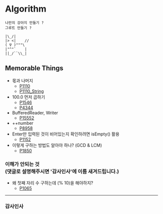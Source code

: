 # Algorithm

```
나만의 강아지 만들기 ? 
그루트 만들기 ?

|\_/|
|> <|    //
( ∇ )"""\
|"^"`    |
||_/``\\_|
```

## Memorable Things
* 몫과 나머지
    * [P1110](./src/com/algorithm/baekjoon/problem/rules/P1110.java)<br/>
    * [P1110_String](./src/com/algorithm/baekjoon/problem/rules/P1110_String.java)
* 100.0 먼저 곱하기
    * [P1546](./src/com/algorithm/baekjoon/problem/math/P1546.java)<br/>
    * [P4344](./src/com/algorithm/baekjoon/problem/math/P4344.java)
* BufferedReader, Writer
    * [P15552](./src/com/algorithm/baekjoon/problem/io/P15552.java)
* ++number
    * [P8958](./src/com/algorithm/baekjoon/problem/array/P8958.java)
* Enter만 입력된 것이 비어있는지 확인하려면 isEmpty() 활용
    * [P1152](./src/com/algorithm/baekjoon/problem/string/P1152.java)
* 이렇게 구하는 방법도 알아야 하나? (GCD & LCM)
    * [P1850](./src/com/algorithm/baekjoon/problem/chap18/P1850.java)

### 이해가 안되는 것<br/>(댓글로 설명해주시면 '감사인사'에 이름 새겨드립니다.)
* 왜 첫째 자리 수 구하는데 (% 10)을 해야하지?
    * [P1065](./src/com/algorithm/baekjoon/problem/math/P1065.java)
    
---

### 감사인사
